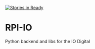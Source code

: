 [![Stories in Ready](https://badge.waffle.io/TemosEngenharia/RPI-IO.png?label=ready&title=Ready)](https://waffle.io/TemosEngenharia/RPI-IO)
# RPI-IO
Python backend and libs for the IO Digital
